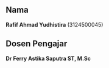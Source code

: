 ## Nama
**Rafif Ahmad Yudhistira** (3124500045)

## Dosen Pengajar
**Dr Ferry Astika Saputra ST, M.Sc**
